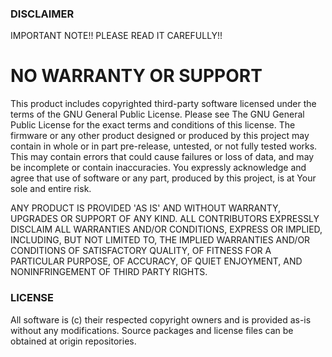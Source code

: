 ### DISCLAIMER ###
IMPORTANT NOTE!! PLEASE READ IT CAREFULLY!!
# NO WARRANTY OR SUPPORT #
This product includes copyrighted third-party software licensed under the terms of the GNU General Public License. Please see The GNU General Public License for the exact terms
and conditions of this license. The firmware or any other product designed or produced by this project may contain in whole or in part pre-release, untested, or not fully tested works.
This may contain errors that could cause failures or loss of data, and may be incomplete or contain inaccuracies. You expressly acknowledge and agree that use of software or any part,
produced by this project, is at Your sole and entire risk.

ANY PRODUCT IS PROVIDED 'AS IS' AND WITHOUT WARRANTY, UPGRADES OR SUPPORT OF ANY KIND. ALL CONTRIBUTORS EXPRESSLY DISCLAIM ALL WARRANTIES AND/OR CONDITIONS, EXPRESS OR IMPLIED,
INCLUDING, BUT NOT LIMITED TO, THE IMPLIED WARRANTIES AND/OR CONDITIONS OF SATISFACTORY QUALITY, OF FITNESS FOR A PARTICULAR PURPOSE, OF ACCURACY, OF QUIET ENJOYMENT, AND NONINFRINGEMENT
OF THIRD PARTY RIGHTS.

### LICENSE ###
All software is (c) their respected copyright owners and is provided as-is without any modifications. Source packages and license files
can be obtained at origin repositories.
